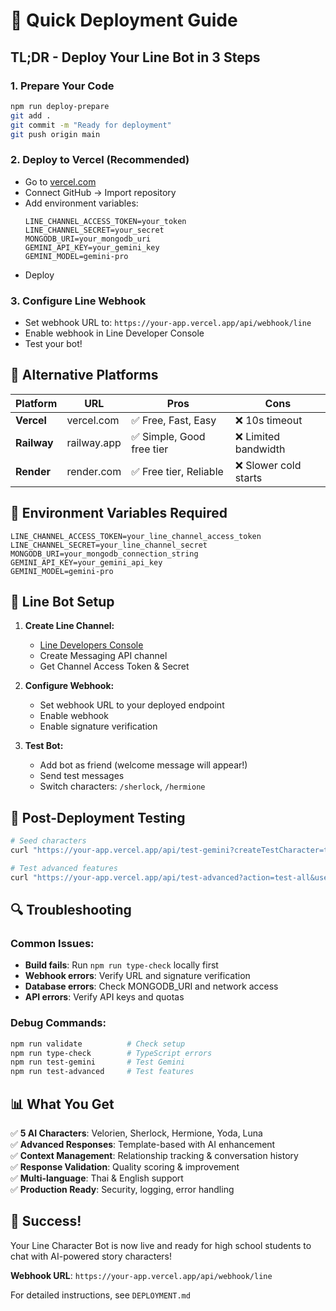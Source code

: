 # 🚀 Quick Deployment Guide

## TL;DR - Deploy Your Line Bot in 3 Steps

### 1. **Prepare Your Code**
```bash
npm run deploy-prepare
git add .
git commit -m "Ready for deployment"
git push origin main
```

### 2. **Deploy to Vercel (Recommended)**
- Go to [vercel.com](https://vercel.com)
- Connect GitHub → Import repository
- Add environment variables:
  ```
  LINE_CHANNEL_ACCESS_TOKEN=your_token
  LINE_CHANNEL_SECRET=your_secret
  MONGODB_URI=your_mongodb_uri
  GEMINI_API_KEY=your_gemini_key
  GEMINI_MODEL=gemini-pro
  ```
- Deploy

### 3. **Configure Line Webhook**
- Set webhook URL to: `https://your-app.vercel.app/api/webhook/line`
- Enable webhook in Line Developer Console
- Test your bot!

## 🎯 Alternative Platforms

| Platform | URL | Pros | Cons |
|----------|-----|------|------|
| **Vercel** | vercel.com | ✅ Free, Fast, Easy | ❌ 10s timeout |
| **Railway** | railway.app | ✅ Simple, Good free tier | ❌ Limited bandwidth |
| **Render** | render.com | ✅ Free tier, Reliable | ❌ Slower cold starts |

## 🔧 Environment Variables Required

```env
LINE_CHANNEL_ACCESS_TOKEN=your_line_channel_access_token
LINE_CHANNEL_SECRET=your_line_channel_secret
MONGODB_URI=your_mongodb_connection_string
GEMINI_API_KEY=your_gemini_api_key
GEMINI_MODEL=gemini-pro
```

## 📱 Line Bot Setup

1. **Create Line Channel:**
   - [Line Developers Console](https://developers.line.biz/)
   - Create Messaging API channel
   - Get Channel Access Token & Secret

2. **Configure Webhook:**
   - Set webhook URL to your deployed endpoint
   - Enable webhook
   - Enable signature verification

3. **Test Bot:**
   - Add bot as friend (welcome message will appear!)
   - Send test messages
   - Switch characters: `/sherlock`, `/hermione`

## 🧪 Post-Deployment Testing

```bash
# Seed characters
curl "https://your-app.vercel.app/api/test-gemini?createTestCharacter=true"

# Test advanced features
curl "https://your-app.vercel.app/api/test-advanced?action=test-all&userId=test-user&character=velorien&message=เหงาจัง"
```

## 🔍 Troubleshooting

### Common Issues:
- **Build fails**: Run `npm run type-check` locally first
- **Webhook errors**: Verify URL and signature verification
- **Database errors**: Check MONGODB_URI and network access
- **API errors**: Verify API keys and quotas

### Debug Commands:
```bash
npm run validate          # Check setup
npm run type-check        # TypeScript errors
npm run test-gemini       # Test Gemini
npm run test-advanced     # Test features
```

## 📊 What You Get

✅ **5 AI Characters**: Velorien, Sherlock, Hermione, Yoda, Luna  
✅ **Advanced Responses**: Template-based with AI enhancement  
✅ **Context Management**: Relationship tracking & conversation history  
✅ **Response Validation**: Quality scoring & improvement  
✅ **Multi-language**: Thai & English support  
✅ **Production Ready**: Security, logging, error handling  

## 🎉 Success!

Your Line Character Bot is now live and ready for high school students to chat with AI-powered story characters!

**Webhook URL**: `https://your-app.vercel.app/api/webhook/line`

For detailed instructions, see `DEPLOYMENT.md` 